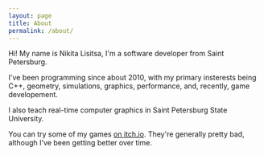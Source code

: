 ```yaml
---
layout: page
title: About
permalink: /about/
---
```


Hi! My name is Nikita Lisitsa, I'm a software developer from Saint Petersburg.

I've been programming since about 2010, with my primary insterests being C++, geometry, simulations, graphics, performance, and, recently, game developement.

I also teach real-time computer graphics in Saint Petersburg State University. 

You can try some of my games [on itch.io](https://lisyarus.itch.io/). They're generally pretty bad, although I've been getting better over time.